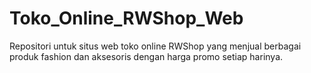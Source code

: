 # Toko_Online_RWShop_Web
Repositori untuk situs web toko online RWShop yang menjual berbagai produk fashion dan aksesoris dengan harga promo setiap harinya.
